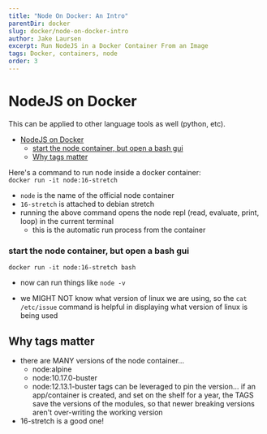 ```yaml
---
title: "Node On Docker: An Intro"
parentDir: docker
slug: docker/node-on-docker-intro
author: Jake Laursen
excerpt: Run NodeJS in a Docker Container From an Image
tags: Docker, containers, node
order: 3
---
```


# NodeJS on Docker
This can be applied to other language tools as well (python, etc).  

- [NodeJS on Docker](#nodejs-on-docker)
    - [start the node container, but open a bash gui](#start-the-node-container-but-open-a-bash-gui)
  - [Why tags matter](#why-tags-matter)

Here's a command to run node inside a docker container:  
```docker run -it node:16-stretch```
- `node` is the name of the official node container
- `16-stretch` is attached to debian stretch
- running the above command opens the node repl (read, evaluate, print, loop) in the current terminal
	- this is the automatic run process from the container

### start the node container, but open a bash gui
```docker run -it node:16-stretch bash```
- now can run things like ```node -v```

- we MIGHT NOT know what version of linux we are using, so the ```cat /etc/issue``` command is helpful in displaying what version of linux is being used


## Why tags matter
- there are MANY versions of the node container...
  - node:alpine
  - node:10.17.0-buster
  - node:12.13.1-buster
tags can be leveraged to pin the version... if an app/container is created, and set on the shelf for a year, the TAGS save the versions of the modules, so that newer breaking versions aren't over-writing the working version 
- 16-stretch is a good one!